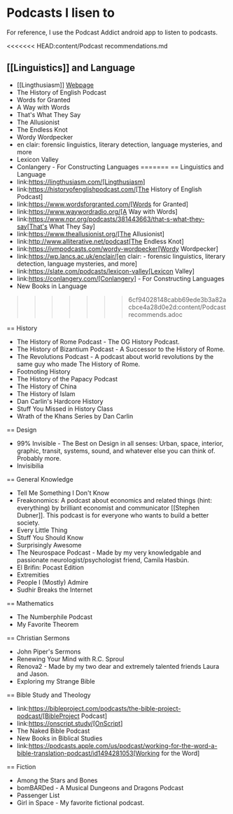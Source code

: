 # Podcasts I lisen to

For reference, I use the Podcast Addict android app to listen to podcasts.

<<<<<<< HEAD:content/Podcast recommendations.md
## [[Linguistics]] and Language
* [[Lingthusiasm]] [Webpage](https://lingthusiasm.com/)
* The History of English Podcast
* Words for Granted
* A Way with Words
* That's What They Say
* The Allusionist
* The Endless Knot
* Wordy Wordpecker
* en clair: forensic linguistics, literary detection, language mysteries, and more
* Lexicon Valley
* Conlangery - For Constructing Languages
=======
== Linguistics and Language
* link:https://lingthusiasm.com/[Lingthusiasm]
* link:https://historyofenglishpodcast.com/[The History of English Podcast]
* link:https://www.wordsforgranted.com/[Words for Granted]
* link:https://www.waywordradio.org/[A Way with Words]
* link:https://www.npr.org/podcasts/381443663/that-s-what-they-say[That's What They Say]
* link:https://www.theallusionist.org/[The Allusionist]
* link:http://www.alliterative.net/podcast[The Endless Knot]
* link:https://ivmpodcasts.com/wordy-wordpecker[Wordy Wordpecker]
* link:https://wp.lancs.ac.uk/enclair/[en clair: - forensic linguistics, literary detection, language mysteries, and more]
* link:https://slate.com/podcasts/lexicon-valley[Lexicon Valley]
* link:https://conlangery.com/[Conlangery] - For Constructing Languages
* New Books in Language
>>>>>>> 6cf94028148cabb69ede3b3a82acbce4a28d0e2d:content/Podcastrecommends.adoc

== History
* The History of Rome Podcast - The OG History Podcast.
* The History of Bizantium Podcast - A Successor to the History of Rome.
* The Revolutions Podcast - A podcast about world revolutions by the same guy who made The History of Rome.
* Footnoting History
* The History of the Papacy Podcast
* The History of China
* The History of Islam
* Dan Carlin's Hardcore History
* Stuff You Missed in History Class
* Wrath of the Khans Series by Dan Carlin

== Design
* 99% Invisible - The Best on Design in all senses: Urban, space, interior, graphic, transit, systems, sound, and whatever else you can think of. Probably more.
* Invisibilia

== General Knowledge
* Tell Me Something I Don't Know
* Freakonomics: A podcast about economics and related things (hint: everything) by brilliant economist and communicator [[Stephen Dubner]]. This podcast is for everyone who wants to build a better society.
* Every Little Thing
* Stuff You Should Know
* Surprisingly Awesome
* The Neurospace Podcast - Made by my very knowledgable and passionate neurologist/psychologist friend, Camila Hasbún.
* El Brifin: Pocast Edition
* Extremities
* People I (Mostly) Admire
* Sudhir Breaks the Internet

== Mathematics
* The Numberphile Podcast
* My Favorite Theorem

== Christian Sermons
* John Piper's Sermons
* Renewing Your Mind with R.C. Sproul
* Renova2 - Made by my two dear and extremely talented friends Laura and Jason.
* Exploring my Strange Bible

== Bible Study and Theology
* link:https://bibleproject.com/podcasts/the-bible-project-podcast/[BibleProject Podcast]
* link:https://onscript.study/[OnScript]
* The Naked Bible Podcast
* New Books in Biblical Studies
* link:https://podcasts.apple.com/us/podcast/working-for-the-word-a-bible-translation-podcast/id1494281053[Working for the Word]

== Fiction
* Among the Stars and Bones
* bomBARDed - A Musical Dungeons and Dragons Podcast
* Passenger List
* Girl in Space - My favorite fictional podcast.
